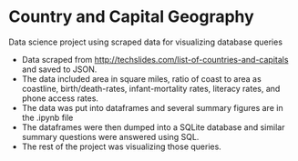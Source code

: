 # Country and Capital Geography
Data science project using scraped data for visualizing database queries 

- Data scraped from http://techslides.com/list-of-countries-and-capitals and saved to JSON. 
- The data included area in square miles, ratio of coast to area as coastline, birth/death-rates, infant-mortality rates, literacy rates, and phone access rates. 
- The data was put into dataframes and several summary figures are in the .ipynb file
- The dataframes were then dumped into a SQLite database and similar summary questions were answered using SQL.
- The rest of the project was visualizing those queries. 
